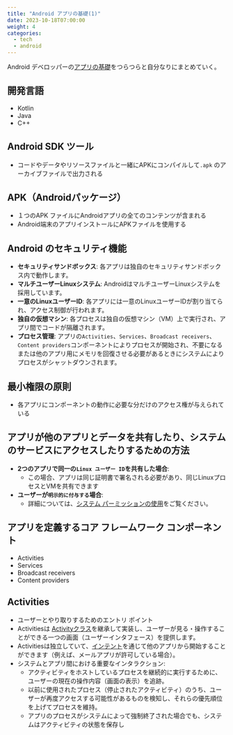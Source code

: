 ```yaml
---
title: "Android アプリの基礎(1)"
date: 2023-10-18T07:00:00
weight: 4
categories:
  - tech
  - android
---
```


Android デベロッパーの[アプリの基礎](https://developer.android.com/guide/components/fundamentals?hl=ja)をつらつらと自分なりにまとめていく。

## 開発言語

- Kotlin
- Java
- C++

## Android SDK ツール

- コードやデータやリソースファイルと一緒にAPKにコンパイルして`.apk` のアーカイブファイルで出力される

## APK（Androidパッケージ）

- １つのAPK ファイルにAndroidアプリの全てのコンテンツが含まれる
- Android端末のアプリインストールにAPKファイルを使用する

## Android のセキュリティ機能

- **セキュリティサンドボックス**: 各アプリは独自のセキュリティサンドボックス内で動作します。
- **マルチユーザーLinuxシステム**: AndroidはマルチユーザーLinuxシステムを採用しています。
- **一意のLinuxユーザーID**: 各アプリには一意のLinuxユーザーIDが割り当てられ、アクセス制御が行われます。
- **独自の仮想マシン**: 各プロセスは独自の仮想マシン（VM）上で実行され、アプリ間でコードが隔離されます。
- **プロセス管理**: アプリの`Activities`、`Services`、`Broadcast receivers`、`Content providers`コンポーネントによりプロセスが開始され、不要になるまたは他のアプリ用にメモリを回復させる必要があるときにシステムによりプロセスがシャットダウンされます。

## 最小権限の原則

- 各アプリにコンポーネントの動作に必要な分だけのアクセス権が与えられている

## アプリが他のアプリとデータを共有したり、システムのサービスにアクセスしたりするための方法

- **2つのアプリで同一の`Linux ユーザー ID`を共有した場合**:
  - この場合、アプリは同じ証明書で署名される必要があり、同じLinuxプロセスとVMを共有できます
- **ユーザーが`明示的に付与する`場合**:
  - 詳細については、[システム パーミッションの使用](https://developer.android.com/guide/topics/permissions/overview?hl=ja)をご覧ください。

## アプリを定義するコア フレームワーク コンポーネント

- Activities
- Services
- Broadcast receivers
- Content providers

## Activities

- ユーザーとやり取りするためのエントリ ポイント
- Activitiesは [Activityクラス](https://developer.android.com/reference/android/app/Activity?hl=ja)を継承して実装し、ユーザーが見る・操作することができる一つの画面（ユーザーインタフェース）を提供します。
- Activitiesは独立していて、[インテント](https://e-words.jp/w/インテント.html#:~:text=インテント%20【intent】,を指すことが多い%E3%80%82)を通じて他のアプリから開始することができます（例えば、メールアプリが許可している場合）。
- システムとアプリ間における重要なインタラクション:
  - アクティビティをホストしているプロセスを継続的に実行するために、ユーザーの現在の操作内容（画面の表示）を追跡。
  - 以前に使用されたプロセス（停止されたアクティビティ）のうち、ユーザーが再度アクセスする可能性があるものを検知し、それらの優先順位を上げてプロセスを維持。
  - アプリのプロセスがシステムによって強制終了された場合でも、システムはアクティビティの状態を保存し
